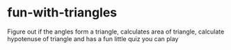 # fun-with-triangles
Figure out if the angles form a triangle, calculates area of triangle, calculate hypotenuse of triangle and has a fun little quiz you can play
